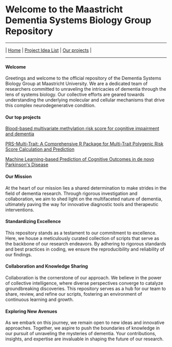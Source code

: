 # Welcome to the Maastricht Dementia Systems Biology Group Repository
---

| 
[Home](https://github.com/Dementia-Systems-Biology/)
| [Project Idea List](https://github.com/Dementia-Systems-Biology/.github/blob/main/Projects/Project_ideas_list.md)
| [Our projects](https://github.com/Dementia-Systems-Biology/.github/blob/main/Projects/Existing_projects.md) | 

---


#### Welcome

Greetings and welcome to the official repository of the Dementia Systems Biology Group at Maastricht University. We are a dedicated team of researchers committed to unraveling the intricacies of dementia through the lens of systems biology. Our collective efforts are geared towards understanding the underlying molecular and cellular mechanisms that drive this complex neurodegenerative condition.

#### Our top projects

[Blood-based multivariate methylation risk score for cognitive impairment and dementia](https://github.com/Dementia-Systems-Biology/DementiaRiskPrediction)

[PRS-Multi-Trait: A Comprehensive R Package for Multi-Trait Polygenic Risk Score Calculation and Prediction](https://github.com/Dementia-Systems-Biology/PRS-multi-trait)

[Machine Learning-based Prediction of Cognitive Outcomes in de novo Parkinson's Disease](https://github.com/Dementia-Systems-Biology/PPMI-ML-Cognition-PD)



#### Our Mission

At the heart of our mission lies a shared determination to make strides in the field of dementia research. Through rigorous investigation and collaboration, we aim to shed light on the multifaceted nature of dementia, ultimately paving the way for innovative diagnostic tools and therapeutic interventions.

#### Standardizing Excellence

This repository stands as a testament to our commitment to excellence. Here, we house a meticulously curated collection of scripts that serve as the backbone of our research endeavors. By adhering to rigorous standards and best practices in coding, we ensure the reproducibility and reliability of our findings.

#### Collaboration and Knowledge Sharing

Collaboration is the cornerstone of our approach. We believe in the power of collective intelligence, where diverse perspectives converge to catalyze groundbreaking discoveries. This repository serves as a hub for our team to share, review, and refine our scripts, fostering an environment of continuous learning and growth.

#### Exploring New Avenues

As we embark on this journey, we remain open to new ideas and innovative approaches. Together, we aspire to push the boundaries of knowledge in our pursuit of unraveling the mysteries of dementia. Your contributions, insights, and expertise are invaluable in shaping the future of our research.
